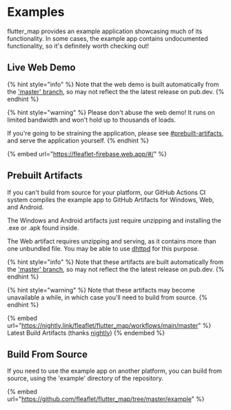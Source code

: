 # Examples

flutter\_map provides an example application showcasing much of its functionality. In some cases, the example app contains undocumented functionality, so it's definitely worth checking out!

## Live Web Demo

{% hint style="info" %}
Note that the web demo is built automatically from the ['master' branch](https://github.com/fleaflet/flutter\_map), so may not reflect the the latest release on pub.dev.
{% endhint %}

{% hint style="warning" %}
Please don't abuse the web demo! It runs on limited bandwidth and won't hold up to thousands of loads.

If you're going to be straining the application, please see [#prebuilt-artifacts](examples.md#prebuilt-artifacts "mention"), and serve the application yourself.
{% endhint %}

{% embed url="https://fleaflet-firebase.web.app/#/" %}

## Prebuilt Artifacts

If you can't build from source for your platform, our GitHub Actions CI system compiles the example app to GitHub Artifacts for Windows, Web, and Android.

The Windows and Android artifacts just require unzipping and installing the .exe or .apk found inside.

The Web artifact requires unzipping and serving, as it contains more than one unbundled file. You may be able to use [dhttpd](https://pub.dev/packages/dhttpd) for this purpose.

{% hint style="info" %}
Note that these artifacts are built automatically from the ['master' branch](https://github.com/fleaflet/flutter\_map), so may not reflect the the latest release on pub.dev.
{% endhint %}

{% hint style="warning" %}
Note that these artifacts may become unavailable a while, in which case you'll need to build from source.
{% endhint %}

{% embed url="https://nightly.link/fleaflet/flutter_map/workflows/main/master" %}
Latest Build Artifacts (thanks [nightly](https://nightly.link/))
{% endembed %}

## Build From Source

If you need to use the example app on another platform, you can build from source, using the 'example' directory of the repository.

{% embed url="https://github.com/fleaflet/flutter_map/tree/master/example" %}
